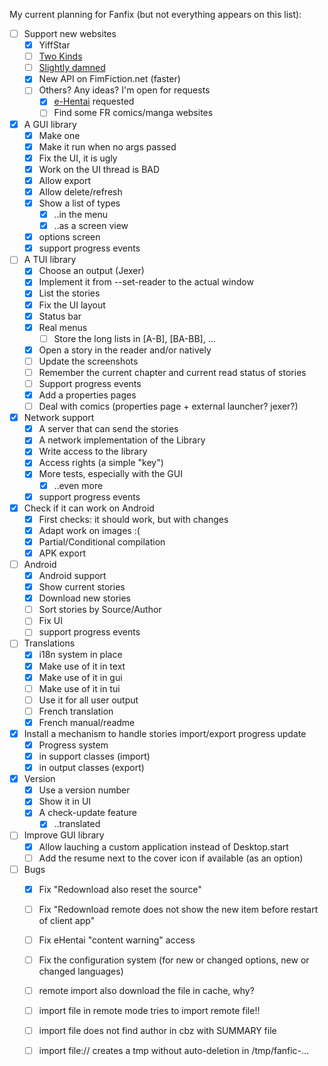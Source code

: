 My current planning for Fanfix (but not everything appears on this list):
- [ ] Support new websites
  - [x] YiffStar
  - [ ] [Two Kinds](http://twokinds.keenspot.com/)
  - [ ] [Slightly damned](http://www.sdamned.com/)
  - [x] New API on FimFiction.net (faster)
  - [ ] Others? Any ideas? I'm open for requests
    - [x] [e-Hentai](https://e-hentai.org/) requested
    - [ ] Find some FR comics/manga websites
- [x] A GUI library
  - [x] Make one
  - [x] Make it run when no args passed
  - [x] Fix the UI, it is ugly
  - [x] Work on the UI thread is BAD
  - [x] Allow export
  - [x] Allow delete/refresh
  - [x] Show a list of types
    - [x] ..in the menu
    - [x] ..as a screen view
  - [x] options screen
  - [x] support progress events
- [ ] A TUI library
  - [x] Choose an output (Jexer)
  - [x] Implement it from --set-reader to the actual window
  - [x] List the stories
  - [x] Fix the UI layout
  - [x] Status bar
  - [x] Real menus
    - [ ] Store the long lists in [A-B], [BA-BB], ...
  - [x] Open a story in the reader and/or natively
  - [ ] Update the screenshots
  - [ ] Remember the current chapter and current read status of stories
  - [ ] Support progress events
  - [x] Add a properties pages
  - [ ] Deal with comics (properties page + external launcher? jexer?)
- [x] Network support
  - [x] A server that can send the stories
  - [x] A network implementation of the Library
  - [x] Write access to the library
  - [x] Access rights (a simple "key")
  - [x] More tests, especially with the GUI
    - [x] ..even more
  - [x] support progress events
- [x] Check if it can work on Android
  - [x] First checks: it should work, but with changes
  - [x] Adapt work on images :(
  - [x] Partial/Conditional compilation
  - [x] APK export
- [ ] Android
  - [x] Android support
  - [x] Show current stories
  - [x] Download new stories
  - [ ] Sort stories by Source/Author
  - [ ] Fix UI
  - [ ] support progress events
- [ ] Translations
  - [x] i18n system in place
  - [x] Make use of it in text
  - [x] Make use of it in gui
  - [ ] Make use of it in tui
  - [ ] Use it for all user output
  - [ ] French translation
  - [x] French manual/readme
- [x] Install a mechanism to handle stories import/export progress update
  - [x] Progress system
  - [x] in support classes (import)
  - [x] in output classes (export)
- [x] Version
  - [x] Use a version number
  - [x] Show it in UI
  - [x] A check-update feature
    - [x] ..translated
- [ ] Improve GUI library
    - [x] Allow lauching a custom application instead of Desktop.start
    - [ ] Add the resume next to the cover icon if available (as an option)
- [ ] Bugs
    - [x] Fix "Redownload also reset the source"
    - [ ] Fix "Redownload remote does not show the new item before restart of client app"
    - [ ] Fix eHentai "content warning" access
    - [ ] Fix the configuration system (for new or changed options, new or changed languages)
    - [ ] remote import also download the file in cache, why?
    - [ ] import file in remote mode tries to import remote file!!
    - [ ] import file does not find author in cbz with SUMMARY file
    - [ ] import file:// creates a tmp without auto-deletion in /tmp/fanfic-...

